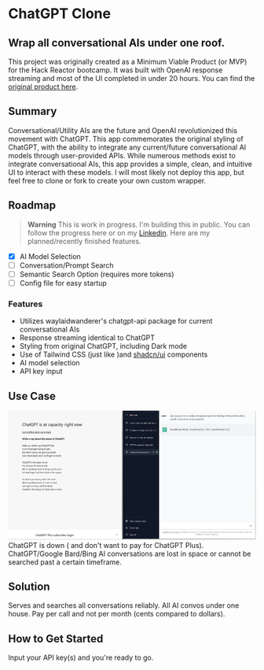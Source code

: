 # ChatGPT Clone #
## Wrap all conversational AIs under one roof. ##
  This project was originally created as a Minimum Viable Product (or MVP) for the Hack Reactor bootcamp. It was built with OpenAI response streaming and most of the UI completed in under 20 hours. You can find the [original product here]().

## Summary ##
  Conversational/Utility AIs are the future and OpenAI revolutionized this movement with ChatGPT. This app commemorates the original
  styling of ChatGPT, with the ability to integrate any current/future conversational AI models through user-provided APIs. While numerous methods exist to integrate conversational AIs, this app provides a simple, clean, and intuitive UI to interact with these models. I will most likely not deploy this app, but feel free to clone or fork to create your own custom wrapper.

<!-- ![hero](apps/www/public/og.jpg) -->

## Roadmap

> **Warning**
> This is work in progress. I'm building this in public. You can follow the progress here or on my [Linkedin]().
> Here are my planned/recently finished features.

- [x] AI Model Selection
- [ ] Conversation/Prompt Search
- [ ] Semantic Search Option (requires more tokens)
- [ ] Config file for easy startup

### Features

- Utilizes waylaidwanderer's chatgpt-api package for current conversational AIs
- Response streaming identical to ChatGPT
- Styling from original ChatGPT, including Dark mode
- Use of Tailwind CSS (just like )and [shadcn/ui]() components
- AI model selection
- API key input

## Use Case ##

  ![use case example](./use_case.png "GPT is down! Plus is too expensive!")
  ChatGPT is down ( and don't want to pay for ChatGPT Plus). ChatGPT/Google Bard/Bing AI conversations are lost in space or
  cannot be searched past a certain timeframe.


## Solution ##
  Serves and searches all conversations reliably. All AI convos under one house.
  Pay per call and not per month (cents compared to dollars).

## How to Get Started ##
  Input your API key(s) and you're ready to go.


  <!-- ## License

Licensed under the [insert license here](). -->
